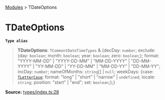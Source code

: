 [Modules](index.md) > TDateOptions

# TDateOptions

**`Type alias`**

> **TDateOptions**: `TCommontDateTimeTypes` & \{decDay: `number`; exclude: \{day: `boolean`; month: `boolean`; year: `boolean`; zero: `boolean`;}; format: "YYYY-MM-DD" \| "YYYY-DD-MM" \| "MM-DD-YYYY" \| "DD-MM-YYYY" \| "YY-MM-DD" \| "YY-DD-MM" \| "MM-DD-YY" \| "DD-MM-YY"; incDay: `number`; nameOfMonths: `string`[] \| `null`; weekDays: \{case: [`TLetterCase`](type-alias.TLetterCase.md); format: "long" \| "short" \| "narrow" \| `undefined`; locale: `string`; position: "start" \| "end"; set: `boolean`;};}

**Source:** [types/index.ts:28](https://github.com/teplostanski/tictic/blob/ca0cd96/src/types/index.ts#L28)

